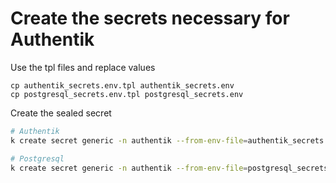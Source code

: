 # Create the secrets necessary for Authentik

Use the tpl files and replace values
```
cp authentik_secrets.env.tpl authentik_secrets.env
cp postgresql_secrets.env.tpl postgresql_secrets.env
```

Create the sealed secret
```bash
# Authentik
k create secret generic -n authentik --from-env-file=authentik_secrets.env authentik

# Postgresql
k create secret generic -n authentik --from-env-file=postgresql_secrets.env authentik-postgresql
```
